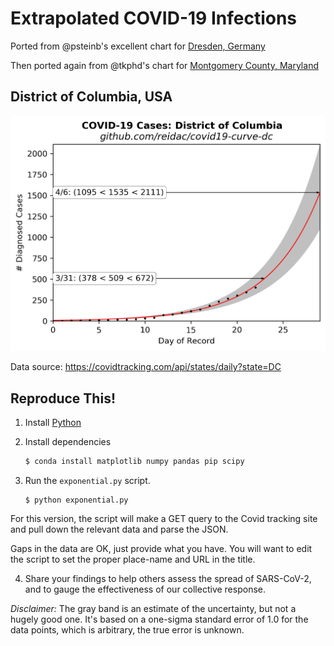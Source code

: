 # Extrapolated COVID-19 Infections

Ported from @psteinb's excellent chart for [Dresden, Germany](https://github.com/psteinb/covid19-curve-your-city)

Then ported again from @tkphd's chart for 
[Montgomery County, Maryland](https://github.com/tkphd/covid19-curve-your-county)

## District of Columbia, USA

![DC](us_dc.png)

Data source: https://covidtracking.com/api/states/daily?state=DC

## Reproduce This!

1. Install [Python](https://www.anaconda.com/distribution/)
2. Install dependencies

   ```bash
   $ conda install matplotlib numpy pandas pip scipy
   ```

3. Run the `exponential.py` script.

   ``` 
   $ python exponential.py
   ```

  For this version, the script will make a GET query to the Covid tracking site and pull
  down the relevant data and parse the JSON. 

   Gaps in the data are OK, just provide what you have. You will want to edit the script to set the
   proper place-name and URL in the title.

4. Share your findings to help others assess the spread of SARS-CoV-2, and to gauge the
   effectiveness of our collective response.

*Disclaimer:*  The gray band is an estimate of the uncertainty, but not 
a hugely good one.  It's based on a one-sigma standard error of 1.0 for
the data points, which is arbitrary, the true error is unknown. 
